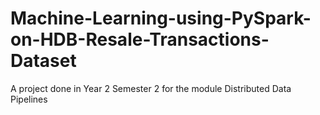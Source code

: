 # Machine-Learning-using-PySpark-on-HDB-Resale-Transactions-Dataset
A project done in Year 2 Semester 2 for the module Distributed Data Pipelines

